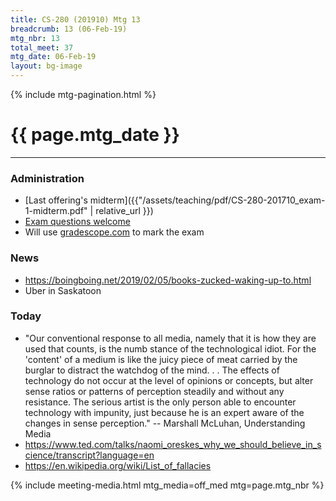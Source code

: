 ```yaml
---
title: CS-280 (201910) Mtg 13
breadcrumb: 13 (06-Feb-19)
mtg_nbr: 13
total_meet: 37
mtg_date: 06-Feb-19
layout: bg-image
---
```

{% include mtg-pagination.html %}
<h1 class="text-center">{{ page.mtg_date }}</h1>
<hr />

### Administration

* [Last offering's midterm]({{"/assets/teaching/pdf/CS-280-201710_exam-1-midterm.pdf" | relative_url }})
* [Exam questions welcome](https://urcourses.uregina.ca/mod/forum/discuss.php?d=505018)
* Will use [gradescope.com](https://www.gradescope.com/) to mark the exam

### News
* <https://boingboing.net/2019/02/05/books-zucked-waking-up-to.html>
* Uber in Saskatoon

### Today
* "Our conventional response to all media, namely that it is how they are used that counts, is the numb stance of the technological idiot. For the 'content' of a medium is like the juicy piece of meat carried by the burglar to distract the watchdog of the mind. . . The effects of technology do not occur at the level of opinions or concepts, but alter sense ratios or patterns of perception steadily and without any resistance. The serious artist is the only person able to encounter technology with impunity, just because he is an expert aware of the changes in sense perception." -- Marshall McLuhan, Understanding Media
* <https://www.ted.com/talks/naomi_oreskes_why_we_should_believe_in_science/transcript?language=en>
* <https://en.wikipedia.org/wiki/List_of_fallacies>

{% include meeting-media.html mtg_media=off_med mtg=page.mtg_nbr %}
